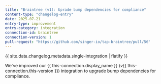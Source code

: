 ```yaml
---
title: "Braintree (v1): Uprade bump dependencies for compliance"
content-type: "changelog-entry"
date: 2025-07-21
entry-type: improvement
entry-category: integration
connection-id: braintree
connection-version: 1
pull-request: "https://github.com/singer-io/tap-braintree/pull/56"
---
```

{{ site.data.changelog.metadata.single-integration | flatify }}

We've improved our {{ this-connection.display_name }} (v{{ this-connection.this-version }}) integration to upgrade bump dependencies for compliance.